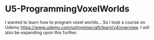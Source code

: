 # U5-ProgrammingVoxelWorlds
I wanted to learn how to program voxel worlds... So i took a course on Udemy https://www.udemy.com/unityminecraft/learn/v4/overview. I will also be expanding upon this further.
